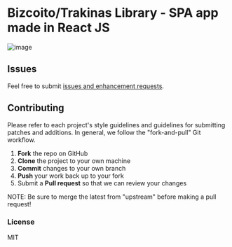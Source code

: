 # Bizcoito/Trakinas Library - SPA app made in React JS

![image](https://user-images.githubusercontent.com/6999140/36120625-cfb070e0-1011-11e8-8a49-a3835c255622.png)

## Issues

Feel free to submit [issues and enhancement requests](https://github.com/Bizcoito/trakinas-react-app/issues).

## Contributing

Please refer to each project's style guidelines and guidelines for submitting patches and additions. In general, we follow the "fork-and-pull" Git workflow.

 1. **Fork** the repo on GitHub
 2. **Clone** the project to your own machine
 3. **Commit** changes to your own branch
 4. **Push** your work back up to your fork
 5. Submit a **Pull request** so that we can review your changes

NOTE: Be sure to merge the latest from "upstream" before making a pull request!

### License

MIT

